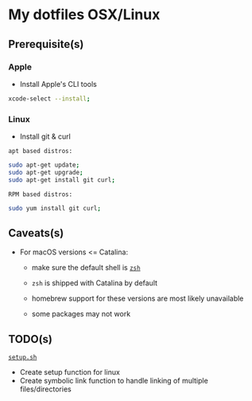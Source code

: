 # My dotfiles OSX/Linux

## Prerequisite(s)
### Apple
* Install Apple's CLI tools

```sh
xcode-select --install;
```

### Linux
* Install git & curl

`apt based distros:`

```sh 
sudo apt-get update;
sudo apt-get upgrade; 
sudo apt-get install git curl;
```

`RPM based distros:`

```sh
sudo yum install git curl;
```

## Caveats(s)
* For macOS versions <= Catalina:
    * make sure the default shell is [`zsh`](https://github.com/ohmyzsh/ohmyzsh/wiki/Installing-ZSH)
	* `zsh` is shipped with Catalina by default

    * homebrew support for these versions are most likely unavailable
    * some packages may not work

## TODO(s)
[`setup.sh`](./setup.sh)

* Create setup function for linux
* Create symbolic link function to handle linking of multiple files/directories
